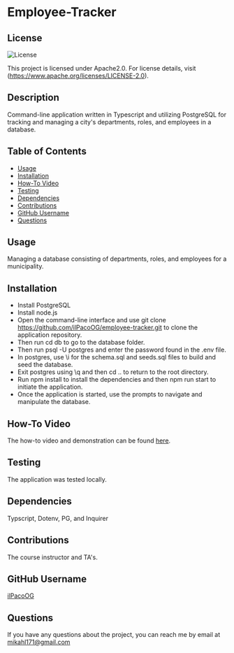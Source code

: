 # Employee-Tracker


## License

![License](https://img.shields.io/badge/license-Apache2.0-brightgreen)

This project is licensed under Apache2.0. For license details, visit (https://www.apache.org/licenses/LICENSE-2.0).
  

## Description
Command-line application written in Typescript and utilizing PostgreSQL for tracking and managing a city's departments, roles, and employees in a database.   

## Table of Contents
- [Usage](#usage)
- [Installation](#installation)
- [How-To Video](#how-to-video)
- [Testing](#testing)
- [Dependencies](#dependencies)
- [Contributions](#contributions)
- [GitHub Username](#github-username)
- [Questions](#questions)

## Usage
Managing a database consisting of departments, roles, and employees for a municipality.

## Installation
- Install PostgreSQL
- Install node.js
- Open the command-line interface and use git clone https://github.com/ilPacoOG/employee-tracker.git to clone the application repository.
- Then run cd db to go to the database folder.
- Then run psql -U postgres and enter the password found in the .env file.
- In postgres, use \i for the schema.sql and seeds.sql files to build and seed the database.
- Exit postgres using \q and then cd .. to return to the root directory.
- Run npm install to install the dependencies and then npm run start to initiate the application.
- Once the application is started, use the prompts to navigate and manipulate the database.

## How-To Video
The how-to video and demonstration can be found [here](https://drive.google.com/file/d/1yXxa4QekUxt0Ky0be_zDvCFqRHmWRV_v/view?usp=sharing).


## Testing
The application was tested locally.

## Dependencies
Typscript, Dotenv, PG, and Inquirer

## Contributions
The course instructor and TA's.

## GitHub Username
[ilPacoOG](https://github.com/ilPacoOG)

## Questions
If you have any questions about the project, you can reach me by email at mikahl171@gmail.com

